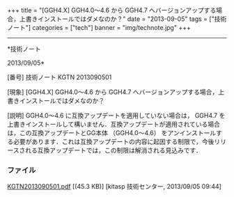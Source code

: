 ﻿+++
title = "[GGH4.X] GGH4.0〜4.6 から GGH4.7 へバージョンアップする場合，上書きインストールではダメなのか？"
date = "2013-09-05"
tags = ["技術ノート"]
categories = ["tech"]
banner = "img/technote.jpg"
+++

-----------------------------------------------------------------------------------------------------------------------------

*技術ノート

2013/09/05*


[番号]
技術ノート KGTN 2013090501

[現象]
[GGH4.X] GGH4.0〜4.6 から GGH4.7
へバージョンアップする場合，上書きインストールではダメなのか？

[説明]
GGH4.0〜4.6 に互換アップデートを適用していない場合は， GGH4.7
を上書きインストールして構いません．互換アップデートが適用されている場合は，この互換アップデートとGG本体
（GGH4.0〜4.6）
をアンインストールする必要があります．これは互換アップデートの内容に起因する制限で，今後リリースされる互換アップデートでは，この制限は解消される見込みです．


### ファイル

 
 


[KGTN2013090501.pdf](http://techreport.kitasp.net/attachments/download/1369/KGTN2013090501.pdf)
 [(45.3 KB)] [kitasp 技術センター, 2013/09/05
09:44]


 


 

